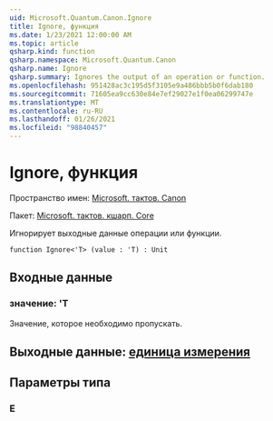 ```yaml
---
uid: Microsoft.Quantum.Canon.Ignore
title: Ignore, функция
ms.date: 1/23/2021 12:00:00 AM
ms.topic: article
qsharp.kind: function
qsharp.namespace: Microsoft.Quantum.Canon
qsharp.name: Ignore
qsharp.summary: Ignores the output of an operation or function.
ms.openlocfilehash: 951428ac3c195d5f3105e9a486bbb5b0f6dab180
ms.sourcegitcommit: 71605ea9cc630e84e7ef29027e1f0ea06299747e
ms.translationtype: MT
ms.contentlocale: ru-RU
ms.lasthandoff: 01/26/2021
ms.locfileid: "98840457"
---
```

# <a name="ignore-function"></a>Ignore, функция

Пространство имен: [Microsoft. тактов. Canon](xref:Microsoft.Quantum.Canon)

Пакет: [Microsoft. тактов. кшарп. Core](https://nuget.org/packages/Microsoft.Quantum.QSharp.Core)


Игнорирует выходные данные операции или функции.

```qsharp
function Ignore<'T> (value : 'T) : Unit
```


## <a name="input"></a>Входные данные

### <a name="value--t"></a>значение: 'T

Значение, которое необходимо пропускать.



## <a name="output--unit"></a>Выходные данные: [единица измерения](xref:microsoft.quantum.lang-ref.unit)



## <a name="type-parameters"></a>Параметры типа

### <a name="t"></a>Е

